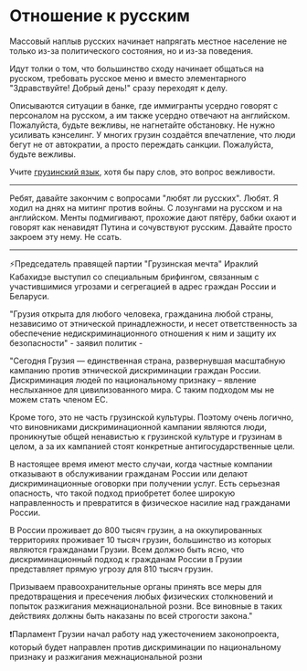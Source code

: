 # Отношение к русским

Массовый наплыв русских начинает напрягать местное население не только из-за политического состояния, но и из-за поведения. 

Идут толки о том, что большинство сходу начинает общаться на русском, требовать русское меню и вместо элементарного "Здравствуйте! Добрый день!" сразу переходят к делу.  

Описываются ситуации в банке, где иммигранты усердно говорят с персоналом на русском, а им также усердно отвечают на английском. Пожалуйста, будьте вежливы, не нагнетайте обстановку. Не нужно усиливать кэнселинг. У многих грузин создаётся впечатление, что люди бегут не от автократии, а просто переждать санкции. Пожалуйста, будьте вежливы.

Учите [грузинский язык](/tutorials), хотя бы пару слов, это вопрос вежливости.

---
Ребят, давайте закончим с вопросами "любят ли русских". Любят. Я ходил на днях на митинг против войны. С лозунгами на русском и на английском. Менты подмигивают, прохожие дают пятёру, бабки охают и говорят как ненавидят Путина и сочувствуют русским. Давайте просто закроем эту нему. Не ссать.

---

⚡️Председатель правящей партии "Грузинская мечта" Ираклий Кабахидзе выступил со специальным брифингом, связанным с участившимися угрозами и сегрегацией в адрес граждан России и Беларуси.

"Грузия открыта для любого человека, гражданина любой страны, независимо от этнической принадлежности, и несет ответственность за обеспечение недискриминационного отношения к ним и защиту их безопасности" - заявил политик - 

"Сегодня Грузия — единственная страна, развернувшая масштабную кампанию против этнической дискриминации граждан России. Дискриминация людей по национальному признаку – явление неслыханное для цивилизованного мира. С таким подходом мы не можем стать членом ЕС.

Кроме того, это не часть грузинской культуры. Поэтому очень логично, что виновниками дискриминационной кампании являются люди, проникнутые общей ненавистью к грузинской культуре и грузинам в целом, а за их кампанией стоят конкретные антигосударственные цели.

В настоящее время имеют место случаи, когда частные компании отказывают в обслуживании гражданам России или делают дискриминационные оговорки при получении услуг. Есть серьезная опасность, что такой подход приобретет более широкую направленность и превратится в физическое насилие над гражданами России.

В России проживает до 800 тысяч грузин, а на оккупированных территориях проживает 10 тысяч грузин, большинство из которых являются гражданами Грузии. Всем должно быть ясно, что дискриминационный подход к гражданам России в Грузии представляет прямую угрозу для 810 тысяч грузин.

Призываем правоохранительные органы принять все меры для предотвращения и пресечения любых физических столкновений и попыток разжигания межнациональной розни. Все виновные в таких действиях должны быть наказаны по всей строгости закона."

❗️Парламент Грузии начал работу над ужесточением законопроекта, который будет направлен против дискриминации по национальному признаку и разжигания межнациональной розни
